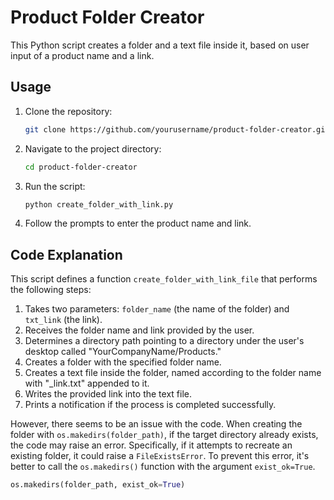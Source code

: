 # Product Folder Creator

This Python script creates a folder and a text file inside it, based on user input of a product name and a link.

## Usage

1. Clone the repository:

    ```bash
    git clone https://github.com/yourusername/product-folder-creator.git
    ```

2. Navigate to the project directory:

    ```bash
    cd product-folder-creator
    ```

3. Run the script:

    ```bash
    python create_folder_with_link.py
    ```

4. Follow the prompts to enter the product name and link.

## Code Explanation

This script defines a function `create_folder_with_link_file` that performs the following steps:

1. Takes two parameters: `folder_name` (the name of the folder) and `txt_link` (the link).
2. Receives the folder name and link provided by the user.
3. Determines a directory path pointing to a directory under the user's desktop called "YourCompanyName/Products."
4. Creates a folder with the specified folder name.
5. Creates a text file inside the folder, named according to the folder name with "_link.txt" appended to it.
6. Writes the provided link into the text file.
7. Prints a notification if the process is completed successfully.

However, there seems to be an issue with the code. When creating the folder with `os.makedirs(folder_path)`, if the target directory already exists, the code may raise an error. Specifically, if it attempts to recreate an existing folder, it could raise a `FileExistsError`. To prevent this error, it's better to call the `os.makedirs()` function with the argument `exist_ok=True`.

```python
os.makedirs(folder_path, exist_ok=True)
